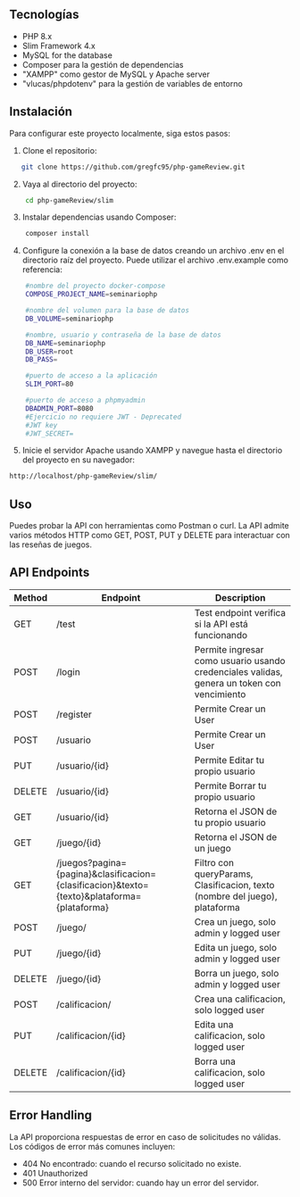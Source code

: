 ## Tecnologías

- PHP 8.x
- Slim Framework 4.x
- MySQL for the database
- Composer para la gestión de dependencias
- "XAMPP" como gestor de MySQL y Apache server
- "vlucas/phpdotenv" para la gestión de variables de entorno

## Instalación

Para configurar este proyecto localmente, siga estos pasos:

1. Clone el repositorio:
```bash
   git clone https://github.com/gregfc95/php-gameReview.git
```


2. Vaya al directorio del proyecto:
```bash
    cd php-gameReview/slim
```
3. Instalar dependencias usando Composer:   
```bash
    composer install
```
   
4. Configure la conexión a la base de datos creando un archivo .env en el directorio raíz del proyecto. Puede utilizar el archivo .env.example como referencia:
```bash
    #nombre del proyecto docker-compose
    COMPOSE_PROJECT_NAME=seminariophp

    #nombre del volumen para la base de datos
    DB_VOLUME=seminariophp

    #nombre, usuario y contraseña de la base de datos
    DB_NAME=seminariophp
    DB_USER=root
    DB_PASS=

    #puerto de acceso a la aplicación
    SLIM_PORT=80

    #puerto de acceso a phpmyadmin
    DBADMIN_PORT=8080
    #Ejercicio no requiere JWT - Deprecated
    #JWT key
    #JWT_SECRET=
```
 

5. Inicie el servidor Apache usando XAMPP y navegue hasta el directorio del proyecto en su navegador:
   
```bash
http://localhost/php-gameReview/slim/
```

 
## Uso
Puedes probar la API con herramientas como Postman o curl. La API admite varios métodos HTTP como GET, POST, PUT y DELETE para interactuar con las reseñas de juegos.

##   API Endpoints

| Method | Endpoint        | Description                                  |
|--------|------------------|----------------------------------------------|
| GET    | /test            | Test endpoint verifica si la API está funcionando |
| POST   | /login         | Permite ingresar como usuario usando credenciales validas, genera un token con vencimiento                   |
| POST    | /register         | Permite Crear un User                  |
| POST    | /usuario    | Permite Crear un User        |
| PUT    | /usuario/{id}    | Permite Editar tu propio usuario         |
| DELETE | /usuario/{id}    | Permite Borrar tu propio usuario        |
| GET | /usuario/{id}    | Retorna el JSON de tu propio usuario        |
| GET | /juego/{id}    | Retorna el JSON de un juego       |
| GET | /juegos?pagina={pagina}&clasificacion={clasificacion}&texto={texto}&plataforma={plataforma}    | Filtro con queryParams, Clasificacion, texto (nombre del juego), plataforma     |
| POST | /juego/    | Crea un juego, solo admin y logged user       |
| PUT | /juego/{id}    | Edita un juego, solo admin y logged user       |
| DELETE | /juego/{id}    | Borra un juego, solo admin y logged user       |
| POST | /calificacion/  | Crea una calificacion, solo logged user     |
| PUT | /calificacion/{id}  | Edita una calificacion, solo logged user     |
| DELETE | /calificacion/{id}  | Borra una calificacion, solo logged user     |

## Error Handling

La API proporciona respuestas de error en caso de solicitudes no válidas. Los códigos de error más comunes incluyen:

- 404 No encontrado: cuando el recurso solicitado no existe.
- 401 Unauthorized
- 500 Error interno del servidor: cuando hay un error del servidor.
